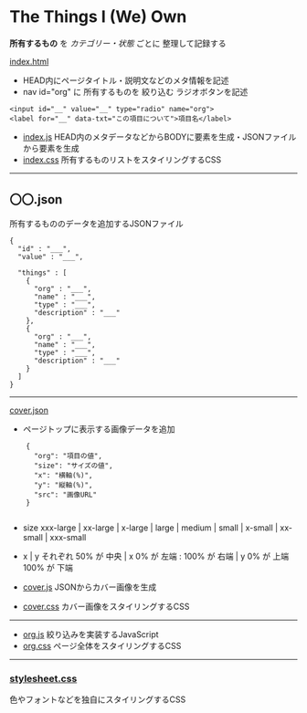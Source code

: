 # The Things I (We) Own
**所有するもの** を *カテゴリー・状態* ごとに 整理して記録する

[index.html](index.html)
* HEAD内にページタイトル・説明文などのメタ情報を記述
* nav id="org" に 所有するものを 絞り込む ラジオボタンを記述

```
<input id="__" value="__" type="radio" name="org">
<label for="__" data-txt="この項目について">項目名</label>
```

* [index.js](js/index.js) HEAD内のメタデータなどからBODYに要素を生成・JSONファイルから要素を生成
* [index.css](css/index.css) 所有するものリストをスタイリングするCSS

***
## 〇〇.json
所有するもののデータを追加するJSONファイル

```
{
  "id" : "___",
  "value" : "___",

  "things" : [
    {
      "org" : "___",
      "name" : "___",
      "type" : "___",
      "description" : "___"
    },
    {
      "org" : "___",
      "name" : "___",
      "type" : "___",
      "description" : "___"
    }
  ]
}
```

***

[cover.json](json/cover.json)
* ページトップに表示する画像データを追加

```
    {
      "org": "項目の値",
      "size": "サイズの値",
      "x": "横軸(%)",
      "y": "縦軸(%)",
      "src": "画像URL"
    }
    
```
* size
xxx-large | xx-large | x-large | large | medium | small | x-small | xx-small | xxx-small
* x | y
それぞれ 50% が 中央 | x 0% が 左端 : 100% が 右端 | y 0% が 上端 100% が 下端


* [cover.js](js/cover.js) JSONからカバー画像を生成
* [cover.css](css/cover.css) カバー画像をスタイリングするCSS

***

* [org.js](js/org.js) 絞り込みを実装するJavaScript
* [org.css](css/org.css) ページ全体をスタイリングするCSS

***

### [stylesheet.css](stylesheet.css)
色やフォントなどを独自にスタイリングするCSS
